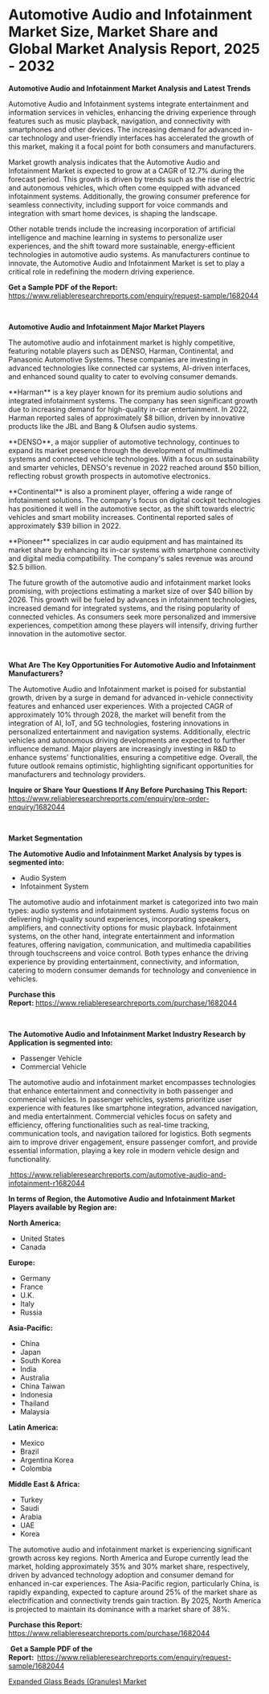 <p><h1>Automotive Audio and Infotainment Market Size, Market Share and Global Market Analysis Report, 2025 - 2032</h1></p><p><strong>Automotive Audio and Infotainment Market Analysis and Latest Trends</strong></p>
<p><p>Automotive Audio and Infotainment systems integrate entertainment and information services in vehicles, enhancing the driving experience through features such as music playback, navigation, and connectivity with smartphones and other devices. The increasing demand for advanced in-car technology and user-friendly interfaces has accelerated the growth of this market, making it a focal point for both consumers and manufacturers.</p><p>Market growth analysis indicates that the Automotive Audio and Infotainment Market is expected to grow at a CAGR of 12.7% during the forecast period. This growth is driven by trends such as the rise of electric and autonomous vehicles, which often come equipped with advanced infotainment systems. Additionally, the growing consumer preference for seamless connectivity, including support for voice commands and integration with smart home devices, is shaping the landscape.</p><p>Other notable trends include the increasing incorporation of artificial intelligence and machine learning in systems to personalize user experiences, and the shift toward more sustainable, energy-efficient technologies in automotive audio systems. As manufacturers continue to innovate, the Automotive Audio and Infotainment Market is set to play a critical role in redefining the modern driving experience.</p></p>
<p><strong>Get a Sample PDF of the Report:&nbsp;</strong> <a href="https://www.reliableresearchreports.com/enquiry/request-sample/1682044?utm_campaign=2745&utm_medium=2&utm_source=Github&utm_content=ia&utm_term=24032025&utm_id=automotive-audio-and-infotainment">https://www.reliableresearchreports.com/enquiry/request-sample/1682044</a></p>
<p>&nbsp;</p>
<p><strong>Automotive Audio and Infotainment Major Market Players</strong></p>
<p><p>The automotive audio and infotainment market is highly competitive, featuring notable players such as DENSO, Harman, Continental, and Panasonic Automotive Systems. These companies are investing in advanced technologies like connected car systems, AI-driven interfaces, and enhanced sound quality to cater to evolving consumer demands.</p><p>**Harman** is a key player known for its premium audio solutions and integrated infotainment systems. The company has seen significant growth due to increasing demand for high-quality in-car entertainment. In 2022, Harman reported sales of approximately $8 billion, driven by innovative products like the JBL and Bang & Olufsen audio systems.</p><p>**DENSO**, a major supplier of automotive technology, continues to expand its market presence through the development of multimedia systems and connected vehicle technologies. With a focus on sustainability and smarter vehicles, DENSO's revenue in 2022 reached around $50 billion, reflecting robust growth prospects in automotive electronics.</p><p>**Continental** is also a prominent player, offering a wide range of infotainment solutions. The company's focus on digital cockpit technologies has positioned it well in the automotive sector, as the shift towards electric vehicles and smart mobility increases. Continental reported sales of approximately $39 billion in 2022.</p><p>**Pioneer** specializes in car audio equipment and has maintained its market share by enhancing its in-car systems with smartphone connectivity and digital media compatibility. The company's sales revenue was around $2.5 billion.</p><p>The future growth of the automotive audio and infotainment market looks promising, with projections estimating a market size of over $40 billion by 2026. This growth will be fueled by advances in infotainment technologies, increased demand for integrated systems, and the rising popularity of connected vehicles. As consumers seek more personalized and immersive experiences, competition among these players will intensify, driving further innovation in the automotive sector.</p></p>
<p>&nbsp;</p>
<p><strong>What Are The Key Opportunities For Automotive Audio and Infotainment Manufacturers?</strong></p>
<p><p>The Automotive Audio and Infotainment market is poised for substantial growth, driven by a surge in demand for advanced in-vehicle connectivity features and enhanced user experiences. With a projected CAGR of approximately 10% through 2028, the market will benefit from the integration of AI, IoT, and 5G technologies, fostering innovations in personalized entertainment and navigation systems. Additionally, electric vehicles and autonomous driving developments are expected to further influence demand. Major players are increasingly investing in R&D to enhance systems' functionalities, ensuring a competitive edge. Overall, the future outlook remains optimistic, highlighting significant opportunities for manufacturers and technology providers.</p></p>
<p><strong>Inquire or Share Your Questions If Any Before Purchasing This Report:</strong> <a href="https://www.reliableresearchreports.com/enquiry/pre-order-enquiry/1682044?utm_campaign=2745&utm_medium=2&utm_source=Github&utm_content=ia&utm_term=24032025&utm_id=automotive-audio-and-infotainment">https://www.reliableresearchreports.com/enquiry/pre-order-enquiry/1682044</a></p>
<p>&nbsp;</p>
<p><strong>Market Segmentation</strong></p>
<p><strong>The Automotive Audio and Infotainment Market Analysis by types is segmented into:</strong></p>
<p><ul><li>Audio System</li><li>Infotainment System</li></ul></p>
<p><p>The automotive audio and infotainment market is categorized into two main types: audio systems and infotainment systems. Audio systems focus on delivering high-quality sound experiences, incorporating speakers, amplifiers, and connectivity options for music playback. Infotainment systems, on the other hand, integrate entertainment and information features, offering navigation, communication, and multimedia capabilities through touchscreens and voice control. Both types enhance the driving experience by providing entertainment, connectivity, and information, catering to modern consumer demands for technology and convenience in vehicles.</p></p>
<p><strong>Purchase this Report:&nbsp;</strong><a href="https://www.reliableresearchreports.com/purchase/1682044?utm_campaign=2745&utm_medium=2&utm_source=Github&utm_content=ia&utm_term=24032025&utm_id=automotive-audio-and-infotainment">https://www.reliableresearchreports.com/purchase/1682044</a></p>
<p>&nbsp;</p>
<p><strong>The Automotive Audio and Infotainment Market Industry Research by Application is segmented into:</strong></p>
<p><ul><li>Passenger Vehicle</li><li>Commercial Vehicle</li></ul></p>
<p><p>The automotive audio and infotainment market encompasses technologies that enhance entertainment and connectivity in both passenger and commercial vehicles. In passenger vehicles, systems prioritize user experience with features like smartphone integration, advanced navigation, and media entertainment. Commercial vehicles focus on safety and efficiency, offering functionalities such as real-time tracking, communication tools, and navigation tailored for logistics. Both segments aim to improve driver engagement, ensure passenger comfort, and provide essential information, playing a key role in modern vehicle design and functionality.</p></p>
<p><a href="https://www.reliableresearchreports.com/automotive-audio-and-infotainment-r1682044?utm_campaign=2745&utm_medium=2&utm_source=Github&utm_content=ia&utm_term=24032025&utm_id=automotive-audio-and-infotainment">&nbsp;https://www.reliableresearchreports.com/automotive-audio-and-infotainment-r1682044</a></p>
<p><strong>In terms of Region, the Automotive Audio and Infotainment Market Players available by Region are:</strong></p>
<p>
    <p> <strong> North America: </strong>
        <ul>
            <li>United States</li>
            <li>Canada</li>
        </ul>
        </p> 
    <p> <strong> Europe: </strong>
        <ul>
            <li>Germany</li>
            <li>France</li>
            <li>U.K.</li>
            <li>Italy</li>
            <li>Russia</li>
        </ul>
        </p> 
    <p> <strong> Asia-Pacific: </strong>
        <ul>
            <li>China</li>
            <li>Japan</li>
            <li>South Korea</li>
            <li>India</li>
            <li>Australia</li>
            <li>China Taiwan</li>
            <li>Indonesia</li>
            <li>Thailand</li>
            <li>Malaysia</li>
        </ul>
        </p> 
    <p> <strong> Latin America: </strong>
        <ul>
            <li>Mexico</li>
            <li>Brazil</li>
            <li>Argentina Korea</li>
            <li>Colombia</li>
        </ul>
        </p> 
    <p> <strong> Middle East & Africa: </strong>
        <ul>
            <li>Turkey</li>
            <li>Saudi</li>
            <li>Arabia</li>
            <li>UAE</li>
            <li>Korea</li>
        </ul>
    </p>
    </p>
<p><p>The automotive audio and infotainment market is experiencing significant growth across key regions. North America and Europe currently lead the market, holding approximately 35% and 30% market share, respectively, driven by advanced technology adoption and consumer demand for enhanced in-car experiences. The Asia-Pacific region, particularly China, is rapidly expanding, expected to capture around 25% of the market share as electrification and connectivity trends gain traction. By 2025, North America is projected to maintain its dominance with a market share of 38%.</p></p>
<p><strong>Purchase this Report: </strong><a href="https://www.reliableresearchreports.com/purchase/1682044?utm_campaign=2745&utm_medium=2&utm_source=Github&utm_content=ia&utm_term=24032025&utm_id=automotive-audio-and-infotainment">https://www.reliableresearchreports.com/purchase/1682044</a></p>
<p>&nbsp;<strong>Get a Sample PDF of the Report:&nbsp;&nbsp;</strong><a href="https://www.reliableresearchreports.com/enquiry/request-sample/1682044?utm_campaign=2745&utm_medium=2&utm_source=Github&utm_content=ia&utm_term=24032025&utm_id=automotive-audio-and-infotainment">https://www.reliableresearchreports.com/enquiry/request-sample/1682044</a></p>
<p><strong></strong></p>
<p><p><a href="https://github.com/ezahdyre/Market-Research-Report-List-1/blob/main/expanded-glass-beads-granules-market.md?utm_campaign=2745&utm_medium=2&utm_source=Github&utm_content=ia&utm_term=24032025&utm_id=automotive-audio-and-infotainment">Expanded Glass Beads (Granules) Market</a></p></p>